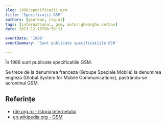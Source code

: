 ```yaml
---
slug: 1986/specificatii-gsm
title: 'Specificații GSM'
authors: [gserban, ilg-ul]
tags: [international, gsm, autor:gheorghe.serban]
date: 2023-12-19T08:58:11

eventDate: '1986'
eventSummary: 'Sunt publicate specificațiile GSM'

---
```


În 1986 sunt publicate specificatiile GSM.

<!-- truncate -->

Se trece de la denumirea franceza (Groupe Speciale Mobile) la denumirea
engleza (Global System for Mobile Communications), pastrându-se acronimul GSM.

## Referințe

- [rite.org.ro - Istoria Internetului](https://rite.org.ro/istoria-internetului/)
- [en.wikipedia.org - GSM](https://en.wikipedia.org/wiki/GSM)
